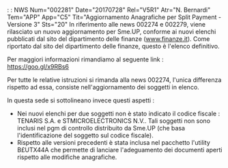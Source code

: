  :  : NWS Num="002281" Date="20170728" Rel="V5R1" Atr="N. Bernardi" Tem="APP" App="C5" Tit="Aggiornamento Anagrafiche per Split Payment - Versione 3" Sts="20"
In riferimento alle news 002274 e 002279, viene rilasciato un nuovo aggiornamento per Sme.UP, conforme ai nuovi elenchi pubblicati dal sito del dipartimento delle finanze (www.finanze.it).
Come riportato dal sito del dipartimento delle finanze, questo è l'elenco definitivo.

Per maggiori informazioni rimandiamo al seguente link : 
https://goo.gl/x9RBs6

Per tutte le relative istruzioni si rimanda alla news 002274, l'unica differenza rispetto ad essa,
consiste nell'aggiornamento dei soggetti in elenco.

In questa sede si sottolineano invece questi aspetti : 
<ul><li>Nei nuovi elenchi per due soggetti non è stato indicato il codice fiscale :  TENARIS S.A. e STMICROELECTRONICS N.V.. Tali soggetti non sono inclusi nel pgm di controllo distribuito da Sme.UP
(che basa l'identificazione del soggetto sul codice fiscale).</li>
<li>Rispetto alle versioni precedenti è stata inclusa nel pacchetto l'utility B£UTX44A che permette
di lanciare l'adeguamento dei documenti aperti rispetto alle modifiche anagrafiche.</li></ul> 
